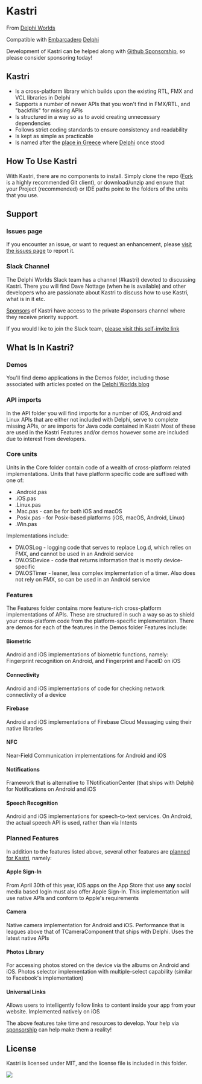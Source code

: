 # Kastri

From [Delphi Worlds](http://www.delphiworlds.com)

Compatible with [Embarcadero](https://wwww.embarcadero.com) [Delphi](https://www.embarcadero.com/products/delphi)

Development of Kastri can be helped along with [Github Sponsorship](https://github.com/sponsors/DelphiWorlds), so please consider sponsoring today!

## Kastri

* Is a cross-platform library which builds upon the existing RTL, FMX and VCL libraries in Delphi
* Supports a number of newer APIs that you won't find in FMX/RTL, and "backfills" for missing APIs
* Is structured in a way so as to avoid creating unnecessary dependencies
* Follows strict coding standards to ensure consistency and readability
* Is kept as simple as practicable
* Is named after the [place in Greece](https://en.wikipedia.org/wiki/Kastri,_Phocis) where [Delphi](https://en.wikipedia.org/wiki/Delphi) once stood

## How To Use Kastri

With Kastri, there are no components to install. Simply clone the repo ([Fork](https://git-fork.com/) is a highly recommended Git client), or download/unzip and ensure that your Project (recommended) or IDE paths point to the folders of the units that you use.

## Support

### Issues page

If you encounter an issue, or want to request an enhancement, please [visit the issues page](https://github.com/DelphiWorlds/Kastri/issues) to report it.

### Slack Channel

The Delphi Worlds Slack team has a channel (#kastri) devoted to discussing Kastri. There you will find Dave Nottage (when he is available) and other developers who are passionate about Kastri to discuss how to use Kastri, what is in it etc.

[Sponsors](https://github.com/sponsors/DelphiWorlds) of Kastri have access to the private #sponsors channel where they receive priority support.

If you would like to join the Slack team, [please visit this self-invite link](https://slack.delphiworlds.com)

## What Is In Kastri?

### Demos

You'll find demo applications in the Demos folder, including those associated with articles posted on the [Delphi Worlds blog](http://www.delphiworlds.com/blog)

### API imports

In the API folder you will find imports for a number of iOS, Android and Linux APIs that are either not included with Delphi, serve to complete missing APIs, or are imports for Java code contained in Kastri
Most of these are used in the Kastri Features and/or demos however some are included due to interest from developers.

### Core units

Units in the Core folder contain code of a wealth of cross-platform related implementations. Units that have platform specific code are suffixed with one of:

* .Android.pas
* .iOS.pas
* .Linux.pas
* .Mac.pas - can be for both iOS and macOS
* .Posix.pas - for Posix-based platforms (iOS, macOS, Android, Linux)
* .Win.pas

Implementations include:

* DW.OSLog - logging code that serves to replace Log.d, which relies on FMX, and cannot be used in an Android service
* DW.OSDevice - code that returns information that is mostly device-specific
* DW.OSTimer - leaner, less complex implementation of a timer. Also does not rely on FMX, so can be used in an Android service

### Features

The Features folder contains more feature-rich cross-platform implementations of APIs. These are structured in such a way so as to shield your cross-platform code from the platform-specific implementation.
There are demos for each of the features in the Demos folder
Features include:

#### Biometric

Android and iOS implementations of biometric functions, namely: Fingerprint recognition on Android, and Fingerprint and FaceID on iOS

#### Connectivity

Android and iOS implementations of code for checking network connectivity of a device

#### Firebase

Android and iOS implementations of Firebase Cloud Messaging using their native libraries

#### NFC

Near-Field Communication implementations for Android and iOS

#### Notifications

Framework that is alternative to TNotificationCenter (that ships with Delphi) for Notifications on Android and iOS

#### Speech Recognition

Android and iOS implementations for speech-to-text services. On Android, the actual speech API is used, rather than via Intents

### Planned Features

In addition to the features listed above, several other features are [planned for Kastri](https://github.com/DelphiWorlds/Kastri/milestones), namely:

#### Apple Sign-In

From April 30th of this year, iOS apps on the App Store that use **any** social media based login must also offer Apple Sign-In. This implementation will use native APIs and conform to Apple's requirements

#### Camera

Native camera implementation for Android and iOS. Performance that is leagues above that of TCameraComponent that ships with Delphi. Uses the latest native APIs

#### Photos Library

For accessing photos stored on the device via the albums on Android and iOS. Photos selector implementation with multiple-select capability (similar to Facebook's implementation)

#### Universal Links

Allows users to intelligently follow links to content inside your app from your website. Implemented natively on iOS

The above features take time and resources to develop. Your help via [sponsorship](https://github.com/sponsors/DelphiWorlds) can help make them a reality!

## License

Kastri is licensed under MIT, and the license file is included in this folder.


![](https://tokei.rs/b1/github/DelphiWorlds/Kastri)

